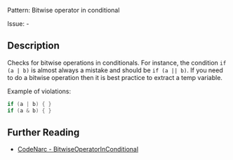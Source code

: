 Pattern: Bitwise operator in conditional

Issue: -

## Description

Checks for bitwise operations in conditionals. For instance, the condition `if (a | b)` is almost always a mistake and should be `if (a || b)`. If you need to do a bitwise operation then it is best practice to extract a temp variable.

Example of violations:

``` groovy
if (a | b) { }
if (a & b) { }
```

## Further Reading

* [CodeNarc - BitwiseOperatorInConditional](https://codenarc.github.io/CodeNarc/codenarc-rules-basic.html#bitwiseoperatorinconditional-rule)